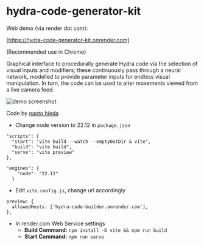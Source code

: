 hydra-code-generator-kit
========

Web demo (via render dot com):

[https://hydra-code-generator-kit.onrender.com]

(Recommended use in Chrome)

Graphical interface to procedurally generate Hydra code via the selection of visual inputs and modifiers; these continuously pass through a neural network, modelled to provide parameter inputs for endless visual manipulation. In turn, the code can be used to alter movements viewed from a live camera feed.

![demo screenshot](https://modina.eu/wp-content/uploads/2025/08/Hydra-Code-Gen-Walkthrough-0001-scaled.jpeg)

Code by [naoto hieda](https://naotohieda.com)

- Change node version to 22.12 in `package.json`

```
"scripts": {
  "start": "vite build --watch --emptyOutDir & vite",
  "build": "vite build",
  "serve": "vite preview"
},
```

```  
"engines": {
    "node": "22.12"
  }
```

- Edit `vite.config.js`, change url accordingly
```
preview: {
  allowedHosts: ['hydra-code-builder.onrender.com'],
},
```

- In render.com Web Service settings
  - **Build Command:**
  `npm install -D vite && npm run build`
  - **Start Command:**
  `npm run serve`
